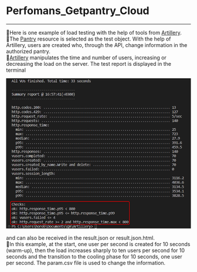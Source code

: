 # Perfomans_Getpantry_Cloud

_______
  :small_orange_diamond:Here is one example of load testing with the help of tools from [Artillery](https://www.artillery.io/).      
  :small_orange_diamond:The [Pantry](https://getpantry.cloud/) resource is selected as the test object. With the help of Artillery, users are created who, through the API, change information in the authorized pantry.     
  :small_orange_diamond:[Artillery](https://www.artillery.io/) manipulates the time and number of users, increasing or decreasing the load on the server. The test report is displayed in the terminal        
          
  ![imag](https://github.com/Horobird/Perfomans_Getpantry_Cloud/blob/main/2023-06-21_17h00_17.png)
  
  and can also be received in the result.json or result.json.html.      
 :small_orange_diamond:In this example, at the start, one user per second is created for 10 seconds (warm-up), then the load increases sharply to ten users per second for 10 seconds and the transition to the cooling phase for 10 seconds, one user per second. The param.csv file is used to change the information.

